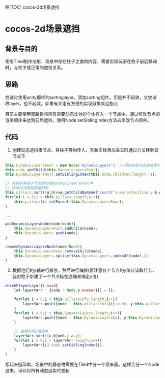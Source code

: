@[TOC] cocos-2d场景遮挡

# cocos-2d场景遮挡

## 背景与目的

使用Tiled制作地形，场景中存在柱子之类的内容，需要实现玩家在柱子前后移动时，与柱子成正常的遮挡关系。

## 思路

尝试过使用unity那样的sortinglayer，添加sorting组件，但是并不起效，又尝试改layer，也不起效。如果有大佬有方便的实现效果欢迎指点

目前主要使用思路是将所有需要动态比对的个体存入一个节点中，通过修改节点的渲染顺序来达到前后遮挡，使用Node.setSiblingIndex方法去修改节点顺序。

## 代码

1. 创建动态遮挡根节点，将柱子等物传入，有新实体添加进去时通过方法移到该节点下
```typescript
this.DynamicLayersRoot = new Node('DynamicLayers'); //添加存放动态遮挡根节点
this.node.addChild(this.DynamicLayersRoot);
this.DynamicLayersRoot.setSiblingIndex(this.node.children.length -1);

// 先将所有柱子节点添加到DynamicLayersRoot中
// 渲染优先度越高越排前
this.pillars.sort((a,b)=>a.getChildByName('coordY').worldPosition.y-b.getChildByName('coordY').worldPosition.y);
for(let i = 0;i < this.pillars.length;i++){
    this.pillars[i].setParent(this.DynamicLayersRoot);
}

...

addDynamicLayersNode(node:Node){
    this.DynamicLayersRoot.addChild(node);
    this.DynamicLayers.push(node);
}

removeDynamicLayersNode(node:Node){
    this.DynamicLayersRoot.removeChild(node);
    this.DynamicLayers.splice(this.DynamicLayers.indexOf(node),1);
}
```

2. 根据他们的y轴进行排序，然后进行编排(要注意各个节点的y值应该取什么，我对柱子新建了一个节点标在底端来确定y值)
```typescript
checkPlayerLayer():void{
    let layerYArr : {node : Node,y:number}[] = [];

    for(let i = 0;i < this.pillarsInfo.length;i++){
        layerYArr.push({node : this.pillarsInfo[i].node, y:this.pillarsInfo[i].y});
    }
    for(let i = 0;i < this.DynamicLayers.length;i++){
        layerYArr.push({node : this.DynamicLayers[i], y:this.DynamicLayers[i].worldPosition.y});
    }
    
    // 根据实际y值排序
    layerYArr.sort((a,b)=>b.y-a.y);
    for(let i = 0;i < layerYArr.length;i++){
        layerYArr[i].node.setSiblingIndex(i);
    }
}
```

写起来挺简单，场景中的静态物需要在Tiled中分一个层来画，这样会分一个Node出来，可以对所有动态层实时更新
